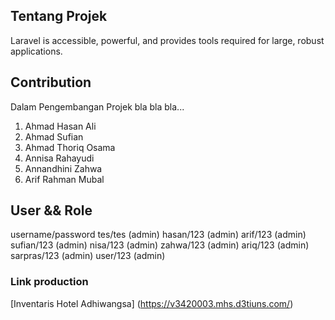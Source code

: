
## Tentang Projek

Laravel is accessible, powerful, and provides tools required for large, robust applications.

## Contribution

Dalam Pengembangan Projek bla bla bla...
1. Ahmad Hasan Ali
2. Ahmad Sufian
3. Ahmad Thoriq Osama
4. Annisa Rahayudi
5. Annandhini Zahwa
6. Arif Rahman Mubal


## User && Role

username/password
tes/tes (admin)
hasan/123 (admin)
arif/123 (admin)
sufian/123 (admin)
nisa/123 (admin)
zahwa/123 (admin)
ariq/123 (admin)
sarpras/123 (admin)
user/123 (admin)


### Link production

[Inventaris Hotel Adhiwangsa] (https://v3420003.mhs.d3tiuns.com/) 